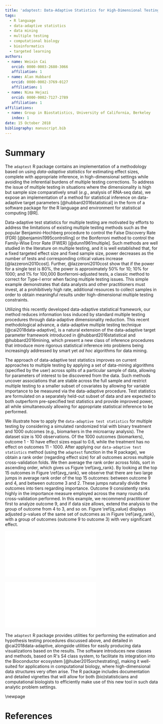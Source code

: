 ```yaml
---
title: 'adaptest: Data-Adaptive Statistics for High-Dimensional Testing in R'
tags:
  - R language
  - data-adaptive statistics
  - data mining
  - multiple testing
  - computational biology
  - bioinformatics
  - targeted learning
authors:
 - name: Weixin Cai
   orcid: 0000-0003-2680-3066
   affiliation: 1
 - name: Alan Hubbard
   orcid: 0000-0002-3769-0127
   affiliation: 1
 - name: Nima Hejazi
   orcid: 0000-0002-7127-2789
   affiliation: 1
affiliations:
 - name: Group in Biostatistics, University of California, Berkeley
   index: 1
date: 15 October 2018
bibliography: manuscript.bib
---
```


# Summary

The `adaptest` R package contains an implementation of a methodology based on
using _data-adaptive statistics_ for estimating effect sizes, complete with
appropriate inference, in high-dimensional settings while avoiding the
inferential burdens of multiple testing corrections. To address the issue of
multiple testing in situations where the dimensionality is high but sample size
comparatively small (_e.g._, analysis of RNA-seq data), we expose an
implementation of a method for statistical inference on data-adaptive target
parameters [@hubbard2016statistical] in the form of a software package for the
R language and environment for statistical computing [@R].

Data-adaptive test statistics for multiple testing are motivated by efforts to
address the limitations of existing multiple testing methods such as the
popular Benjamini-Hochberg procedure to control the False Discovery Rate (FDR)
[@benjamini1995controlling] or the Bonferroni method to control the Family-Wise
Error Rate (FWER) [@dunn1961multiple]. Such methods are well studied in the
literature on multiple testing, and it is well established that, for a fixed
targeted effect size and fixed sample size, power decreases as the number of
tests and corresponding critical values increase [@lazzeroni2010cost]. Further,
@lazzeroni2010cost show that if the power for a single test is 80\%, the power
is approximately 50\% for 10; 10\% for 1000; and 1\% for 100,000
Bonferroni-adjusted tests, a classic method to correct for Type-I error when
facing multiple testing issues. This simple example demonstrates that data
analysts and other practitioners must invest, at a prohibitively high rate,
additional resources to collect samples in order to obtain meaningful results
under high-dimensional multiple testing constraints.

Utilizing this recently developed data-adaptive statistical framework, our
method reduces information loss induced by standard multiple testing procedures
through data-adaptive dimensionality reduction. This recent methodological
advance, a data-adaptive multiple testing technique [@cai2018data-adaptive], is
a natural extension of the data-adaptive target parameter framework introduced
in @hubbard2016statistical and @hubbard2016mining, which present a new class of
inference procedures that introduce more rigorous statistical inference into
problems being increasingly addressed by smart yet _ad hoc_ algorithms for data
mining.

The approach of data-adaptive test statistics improves on current approaches to
multiple testing by applying a set of data-mining algorithms (specified by the
user) across splits of a particular sample of data, allowing for parameters of
interest to be discovered from the data. Such methods uncover associations that
are stable across the full sample and restrict multiple testing to a smaller
subset of covariates by allowing for variable importance to be measured via the
data-adaptive procedure. Test statistics are formulated on a separately
held-out subset of data and are expected to both outperform pre-specified test
statistics and provide improved power, all while simultaneously allowing for
appropriate statistical inference to be performed.

We illustrate how to apply the ``data-adaptive test statistics`` for multiple
testing by considering a simulated randomized trial with binary treatment and
1000 outcomes (e.g., biomarkers in the microarray analysis). The dataset size
is 100 observations. Of the 1000 outcomes (biomarkers), outcome 1 - 10 have
effect sizes equal to 0.6, while the treatment has no effect on outcomes 11 -
1000. After applying our ``data-adaptive test statistics`` method (using the
`adaptest` function in the R package), we obtain a rank order (regarding effect
size) for all outcomes across multiple cross-validation folds. We then average
the rank order across folds, sort in ascending order, which gives us Figure
\ref{avg_rank}. By looking at the top 15 outcomes in Figure \ref{avg_rank}, we
observe that there are two large jumps in average rank order of the top 15
outcomes: between outcome 9 and 4, and between outcome 3 and 2. These jumps
naturally divide the outcomes into tiers regarding importance. Outcome 9
consistently ranks highly in the importance measure employed across the many
rounds of cross-validation performed. In this example, we recommend
practitioner first to analyze outcome 9, and if data size allows, extend the
analysis to the group of outcome from 4 to 3, and so on. Figure \ref{q_value}
displays adjusted p-values of the same set of outcomes as in Figure
\ref{avg_rank}, with a group of outcomes (outcome 9 to outcome 3) with very
significant effect.

![Average rank order of outcomes regarding absolute estimated effect size across cross-validation folds (simulated data). The top outcomes are displayed after being sorted in ascending order. \label{avg_rank}](figs/mean_rank.pdf)

![Adjusted p-values (using the Benjamini-Hochberg procedure) of the same set of candidate outcomes, computed on a validation set that is mutually exclusive from the data used to compute the rank order in Figure \ref{avg_rank}. The top outcomes are displayed after being sorted in ascending order. \label{q_value}](figs/adj_p_val.pdf)

The `adaptest` R package provides utilities for performing the estimation and
hypothesis testing procedures discussed above, and detailed in
@cai2018data-adaptive, alongside utilities for easily producing data
visualizations based on the results. The software introduces new classes and
methods, based on R's S4 class system, to facilitate its integration into the
Bioconductor ecosystem [@huber2015orchestrating], making it well-suited for
applications in computational biology, where high-dimensional data structures
very often arise. The R package includes documentation and detailed vignettes
that will allow for both (bio)statisticians and computational biologists to
efficiently make use of this new tool in such data analytic problem settings.

\newpage

# References

